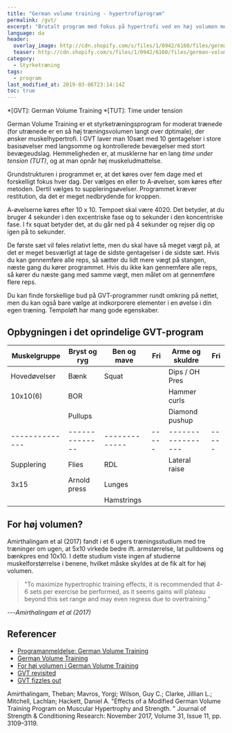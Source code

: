 ```yaml
---
title: "German volume training - hypertrofiprogram"
permalink: /gvt/
excerpt: "Brutalt program med fokus på hypertrofi ved en høj volumen med 10 x 10 i store helkropsøvelser."
language: da
header:
  overlay_image: http://cdn.shopify.com/s/files/1/0942/6160/files/german-volume-training-gvt.jpg?v=1555597618
  teaser: http://cdn.shopify.com/s/files/1/0942/6160/files/german-volume-training-gvt.jpg?v=1555597618
category:
  - Styrketræning
tags:
  - program
last_modified_at: 2019-03-06T23:14:14Z
toc: true
---
```


*[GVT]: German Volume Training
*[TUT]: Time under tension

German Volume Training er et styrketræningsprogram for moderat trænede (for utrænede er en så høj træningsvolumen langt over dptimale), der ønsker muskelhypertrofi. I GVT laver man 10sæt med 10 gentagelser i store basisøvelser med langsomme og kontrollerede bevægelser med stort bevægeudslag. Hemmeligheden er, at musklerne har en lang _time under tension (TUT)_, og at man opnår høj muskeludmattelse.

Grundstrukturen i programmet er, at det køres over fem dage med et forskelligt fokus hver dag. Der vælges en eller to A-øvelser, som køres efter metoden. Dertil vælges to suppleringsøvelser. Programmet kræver restitution, da det er meget nedbrydende for kroppen.

A-øvelserne køres efter 10 x 10. Tempoet skal være 4020. Det betyder, at du bruger 4 sekunder i den excentriske fase og to sekunder i den koncentriske fase. I fx squat betyder det, at du går ned på 4 sekunder og rejser dig op igen på to sekunder.

De første sæt vil føles relativt lette, men du skal have så meget vægt på, at det er meget besværligt at tage de sidste gentagelser i de sidste sæt. Hvis du kan gennemføre alle reps, så sætter du lidt mere vægt på stangen, næste gang du kører programmet. Hvis du ikke kan gennemføre alle reps, så kører du næste gang med samme vægt, men målet om at gennemføre flere reps.

Du kan finde forskellige bud på GVT-programmer rundt omkring på nettet, men du kan også bare vælge at indkorporere elementer i en øvelse i din egen træning. Tempoløft har mang gode egenskaber.

## Opbygningen i det oprindelige GVT-program

| Muskelgruppe | Bryst og ryg | Ben og mave | Fri | Arme og skuldre | Fri |
|--------------|--------------|-------------|-----|-----------------|-----|
| Hovedøvelser | Bænk         | Squat       |     | Dips / OH Pres  |     |
| 10x10(6)     | BOR          |             |     | Hammer curls    |     |
|              | Pullups      |             |     | Diamond pushup  |     |
|--------------|--------------|-------------|-----|-----------------|-----|
| Supplering   | Flies        | RDL         |     | Lateral raise   |     |
| 3x15         | Arnold press | Lunges      |     |                 |     |
|              |              | Hamstrings  |     |                 |     |

## For høj volumen?

Amirthalingam et al (2017) fandt i et 6 ugers træningsstudium med tre træninger om ugen, at 5x10 virkede bedre ift. armstørrelse, lat pulldowns og bænkpres end 10x10. I dette studium viste ingen af studierne muskelforstørrelse i benene, hvilket måske skyldes at de fik alt for høj volumen.

> "To maximize hypertrophic training effects, it is recommended that 4-6 sets per exercise be performed, as it seems gains will plateau beyond this set range and may even regress due to overtraining."

---<cite>Amirthalingam et al (2017)</cite>

## Referencer

- [Programanmeldelse: German Volume Training](https://andersnedergaard.dk/kropblog/programanmeldelse-german-volume-training/)
- [German Volume Training](https://www.bodybuilding.com/content/german-volume-training-programs.html)
- [For høj volumen i German Volume Training](https://www.bodylab.dk/shop/nyt-studie-for-2018c1.html)
- [GVT revisited](https://www.t-nation.com/training/gvt-revisited)
- [GVT fizzles out](https://www.t-nation.com/training/tip-german-volume-training-fizzles-out)

Amirthalingam, Theban; Mavros, Yorgi; Wilson, Guy C.; Clarke, Jillian L.; Mitchell, Lachlan; Hackett, Daniel A. "Effects of a Modified German Volume Training Program on Muscular Hypertrophy and Strength. " Journal of Strength & Conditioning Research: November 2017, Volume 31, Issue 11, pp. 3109–3119.